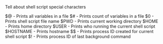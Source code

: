 Tell about shell script special characters

$@ - Prints all variables in a file
$# - Prints count of variables in a file
$0 - Prints shell script file name
$PWD - Prints current working directory
$HOME - Prints home directory
$USER - Prints who running the current shell script
$HOSTNAME - Prints hostname
$$ - Prints process ID created for current shell script
$! - Prints process ID of last background command

